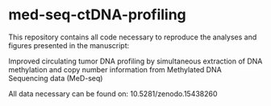 # med-seq-ctDNA-profiling

This repository contains all code necessary to reproduce the analyses and figures presented in the manuscript:

Improved circulating tumor DNA profiling by simultaneous extraction of DNA methylation and copy number information from Methylated DNA Sequencing data (MeD-seq)

All data necessary can be found on: 10.5281/zenodo.15438260
